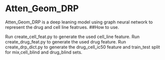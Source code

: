# Atten_Geom_DRP
Atten_Geom_DRP is a deep leaning model using graph neural network to represent the drug and cell line featrues.
##How to use.

Run create_cell_feat.py to generate the used cell_line feature.
Run create_drug_feat.py to generate the used drug feature. 
Run create_drp_dict.py to generate the drug_cell_ic50 feature and train_test split for mix,cell_blind and drug_blind sets.